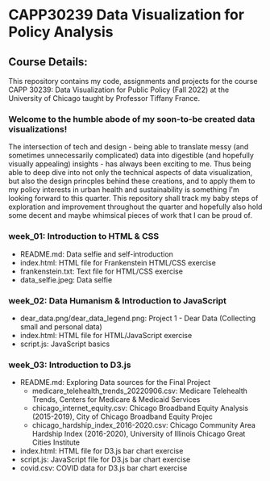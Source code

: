 # CAPP30239 Data Visualization for Policy Analysis

## Course Details:
This repository contains my code, assignments and projects for the course CAPP 30239: Data Visualization for Public Policy (Fall 2022) at the University of Chicago taught by Professor Tiffany France. 

### Welcome to the humble abode of my soon-to-be created data visualizations!
The intersection of tech and design - being able to translate messy (and sometimes unnecessarily complicated) data into digestible (and hopefully visually appealing) insights -  has always been exciting to me. Thus being able to deep dive into not only the technical aspects of data visualization, but also the design princples behind these creations, and to apply them to my policy interests in urban health and sustainability is something I'm looking forward to this quarter. This repository shall track my baby steps of exploration and improvement throughout the quarter and hopefully also hold some decent and maybe whimsical pieces of work that I can be proud of.

### week_01: Introduction to HTML & CSS
- README.md: Data selfie and self-introduction
- index.html: HTML file for Frankenstein HTML/CSS exercise 
- frankenstein.txt: Text file for HTML/CSS exercise
- data_selfie.jpeg: Data selfie 

### week_02: Data Humanism & Introduction to JavaScript
- dear_data.png/dear_data_legend.png: Project 1 - Dear Data (Collecting small and personal data)
- index.html: HTML file for HTML/JavaScript exercise
- script.js: JavaScript basics

### week_03: Introduction to D3.js
- README.md: Exploring Data sources for the Final Project
  - medicare_telehealth_trends_20220906.csv: Medicare Telehealth Trends, Centers for Medicare & Medicaid Services
  - chicago_internet_equity.csv: Chicago Broadband Equity Analysis (2015-2019), City of Chicago Broadband Equity Projec
  - chicago_hardship_index_2016-2020.csv: Chicago Community Area Hardship Index (2016-2020), University of Illinois Chicago Great Cities Institute
- index.html: HTML file for D3.js bar chart exercise
- script.js: JavaScript file for D3.js bar chart exercise
- covid.csv: COVID data for D3.js bar chart exercise
